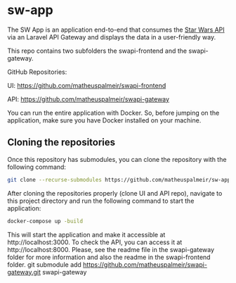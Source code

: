 # sw-app

The SW App is an application end-to-end that consumes the [Star Wars API](https://swapi.dev/documentation) via an Laravel API Gateway and displays the data in a user-friendly way.

This repo contains two subfolders the swapi-frontend and the swapi-gateway.

GitHub Repositories:

UI: https://github.com/matheuspalmeir/swapi-frontend

API: https://github.com/matheuspalmeir/swapi-gateway

You can run the entire application with Docker.
So, before jumping on the application, make sure you have Docker installed on your machine.

## Cloning the repositories

Once this repository has submodules, you can clone the repository with the following command:

```bash
git clone --recurse-submodules https://github.com/matheuspalmeir/sw-app.git

```

After cloning the repositories properly (clone UI and API repo), navigate to this project directory and run the following command to start the application:

```bash
docker-compose up -build
```

This will start the application and make it accessible at http://localhost:3000.
To check the API, you can access it at http://localhost:8000.
Please, see the readme file in the swapi-gateway folder for more information and also the readme in the swapi-frontend folder.
git submodule add https://github.com/matheuspalmeir/swapi-gateway.git swapi-gateway
